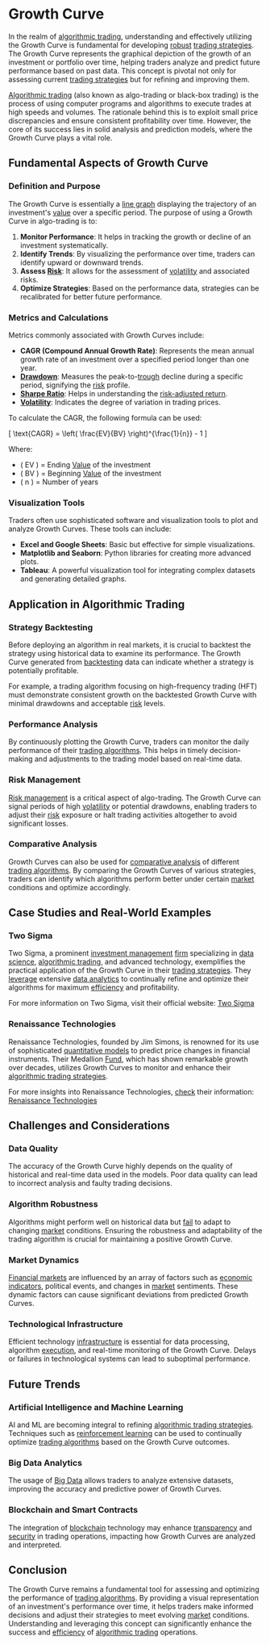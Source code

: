 # Growth Curve

In the realm of [algorithmic trading](../a/accountability.md), understanding and effectively utilizing the Growth Curve is fundamental for developing [robust](../r/robust.md) [trading strategies](../t/trading_strategies.md). The Growth Curve represents the graphical depiction of the growth of an investment or portfolio over time, helping traders analyze and predict future performance based on past data. This concept is pivotal not only for assessing current [trading strategies](../t/trading_strategies.md) but for refining and improving them.

[Algorithmic trading](../a/accountability.md) (also known as algo-trading or black-box trading) is the process of using computer programs and algorithms to execute trades at high speeds and volumes. The rationale behind this is to exploit small price discrepancies and ensure consistent profitability over time. However, the core of its success lies in solid analysis and prediction models, where the Growth Curve plays a vital role.

## Fundamental Aspects of Growth Curve

### **Definition and Purpose**
The Growth Curve is essentially a [line graph](../l/line_graph.md) displaying the trajectory of an investment's [value](../v/value.md) over a specific period. The purpose of using a Growth Curve in algo-trading is to:

1. **Monitor Performance**: It helps in tracking the growth or decline of an investment systematically.
2. **Identify Trends**: By visualizing the performance over time, traders can identify upward or downward trends.
3. **Assess [Risk](../r/risk.md)**: It allows for the assessment of [volatility](../v/volatility.md) and associated risks.
4. **Optimize Strategies**: Based on the performance data, strategies can be recalibrated for better future performance.

### **Metrics and Calculations**
Metrics commonly associated with Growth Curves include:

- **CAGR (Compound Annual Growth Rate)**: Represents the mean annual growth rate of an investment over a specified period longer than one year.
- **[Drawdown](../d/drawdown.md)**: Measures the peak-to-[trough](../t/trough.md) decline during a specific period, signifying the [risk](../r/risk.md) profile.
- **[Sharpe Ratio](../s/sharpe_ratio.md)**: Helps in understanding the [risk-adjusted return](../r/risk-adjusted_return.md).
- **[Volatility](../v/volatility.md)**: Indicates the degree of variation in trading prices.

To calculate the CAGR, the following formula can be used:

\[ \text{CAGR} = \left( \frac{EV}{BV} \right)^{\frac{1}{n}} - 1 \]

Where:
- \( EV \) = Ending [Value](../v/value.md) of the investment
- \( BV \) = Beginning [Value](../v/value.md) of the investment
- \( n \) = Number of years

### **Visualization Tools**
Traders often use sophisticated software and visualization tools to plot and analyze Growth Curves. These tools can include:

- **Excel and Google Sheets**: Basic but effective for simple visualizations.
- **Matplotlib and Seaborn**: Python libraries for creating more advanced plots.
- **Tableau**: A powerful visualization tool for integrating complex datasets and generating detailed graphs.

## Application in Algorithmic Trading

### **Strategy Backtesting**
Before deploying an algorithm in real markets, it is crucial to backtest the strategy using historical data to examine its performance. The Growth Curve generated from [backtesting](../b/backtesting.md) data can indicate whether a strategy is potentially profitable. 

For example, a trading algorithm focusing on high-frequency trading (HFT) must demonstrate consistent growth on the backtested Growth Curve with minimal drawdowns and acceptable [risk](../r/risk.md) levels.

### **Performance Analysis**
By continuously plotting the Growth Curve, traders can monitor the daily performance of their [trading algorithms](../t/trading_algorithms.md). This helps in timely decision-making and adjustments to the trading model based on real-time data.

### **Risk Management**
[Risk management](../r/risk_management.md) is a critical aspect of algo-trading. The Growth Curve can signal periods of high [volatility](../v/volatility.md) or potential drawdowns, enabling traders to adjust their [risk](../r/risk.md) exposure or halt trading activities altogether to avoid significant losses.

### **Comparative Analysis**
Growth Curves can also be used for [comparative analysis](../c/comparative_analysis.md) of different [trading algorithms](../t/trading_algorithms.md). By comparing the Growth Curves of various strategies, traders can identify which algorithms perform better under certain [market](../m/market.md) conditions and optimize accordingly.

## Case Studies and Real-World Examples

### **Two Sigma**
Two Sigma, a prominent [investment management](../i/investment_management.md) [firm](../f/firm.md) specializing in [data science](../d/data_science_in_trading.md), [algorithmic trading](../a/accountability.md), and advanced technology, exemplifies the practical application of the Growth Curve in their [trading strategies](../t/trading_strategies.md). They [leverage](../l/leverage.md) extensive [data analytics](../d/data_analytics.md) to continually refine and optimize their algorithms for maximum [efficiency](../e/efficiency.md) and profitability.

For more information on Two Sigma, visit their official website: [Two Sigma](https://www.twosigma.com/)

### **Renaissance Technologies**
Renaissance Technologies, founded by Jim Simons, is renowned for its use of sophisticated [quantitative models](../q/quantitative_models.md) to predict price changes in financial instruments. Their Medallion [Fund](../f/fund.md), which has shown remarkable growth over decades, utilizes Growth Curves to monitor and enhance their [algorithmic trading strategies](../a/algorithmic_trading_strategies.md).

For more insights into Renaissance Technologies, [check](../c/check.md) their information: [Renaissance Technologies](https://www.rentec.com/)

## Challenges and Considerations

### **Data Quality**
The accuracy of the Growth Curve highly depends on the quality of historical and real-time data used in the models. Poor data quality can lead to incorrect analysis and faulty trading decisions.

### **Algorithm Robustness**
Algorithms might perform well on historical data but [fail](../f/fail.md) to adapt to changing [market](../m/market.md) conditions. Ensuring the robustness and adaptability of the trading algorithm is crucial for maintaining a positive Growth Curve.

### **Market Dynamics**
[Financial markets](../f/financial_market.md) are influenced by an array of factors such as [economic indicators](../e/economic_indicators.md), political events, and changes in [market](../m/market.md) sentiments. These dynamic factors can cause significant deviations from predicted Growth Curves.

### **Technological Infrastructure**
Efficient technology [infrastructure](../i/infrastructure.md) is essential for data processing, algorithm [execution](../e/execution.md), and real-time monitoring of the Growth Curve. Delays or failures in technological systems can lead to suboptimal performance.

## Future Trends

### **Artificial Intelligence and Machine Learning**
AI and ML are becoming integral to refining [algorithmic trading strategies](../a/algorithmic_trading_strategies.md). Techniques such as [reinforcement learning](../r/reinforcement_learning.md) can be used to continually optimize [trading algorithms](../t/trading_algorithms.md) based on the Growth Curve outcomes.

### **Big Data Analytics**
The usage of [Big Data](../b/big_data_in_trading.md) allows traders to analyze extensive datasets, improving the accuracy and predictive power of Growth Curves.

### **Blockchain and Smart Contracts**
The integration of [blockchain](../b/blockchain_in_trading.md) technology may enhance [transparency](../t/transparency.md) and [security](../s/security.md) in trading operations, impacting how Growth Curves are analyzed and interpreted.

## Conclusion

The Growth Curve remains a fundamental tool for assessing and optimizing the performance of [trading algorithms](../t/trading_algorithms.md). By providing a visual representation of an investment's performance over time, it helps traders make informed decisions and adjust their strategies to meet evolving [market](../m/market.md) conditions. Understanding and leveraging this concept can significantly enhance the success and [efficiency](../e/efficiency.md) of [algorithmic trading](../a/accountability.md) operations.